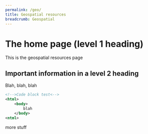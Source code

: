```yaml
---
permalink: /geo/
title: Geospatial resources
breadcrumb: Geospatial
---
```


# The home page (level 1 heading)

This is the geospatial resources page

## Important information in a level 2 heading

Blah, blah, blah

```xml
<!-->Code block test<-->
<html>
    <body>
        blah
    </body>
<ntml>
```

more stuff